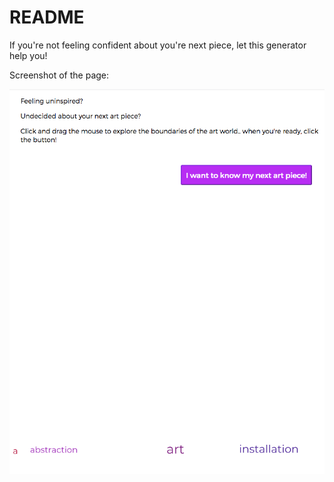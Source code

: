 # README

If you're not feeling confident about you're next piece, let this generator help you!

Screenshot of the page:

![screenshot.png](screenshot.png)